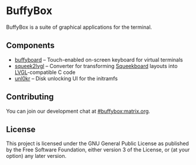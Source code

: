 # BuffyBox

BuffyBox is a suite of graphical applications for the terminal.

## Components

* [buffyboard] – Touch-enabled on-screen keyboard for virtual terminals
* [squeek2lvgl] – Converter for transforming [Squeekboard] layouts into [LVGL]-compatible C code
* [unl0kr] – Disk unlocking UI for the initramfs

## Contributing

You can join our development chat at [#buffybox:matrix.org].

## License

This project is licensed under the GNU General Public License as published by the Free Software Foundation, either version 3 of the License, or (at your option) any later version.

[#buffybox:matrix.org]: https://matrix.to/#/#buffybox:matrix.org
[buffyboard]: ./buffyboard
[LVGL]: https://github.com/lvgl/lvgl
[squeek2lvgl]: ./squeek2lvgl
[Squeekboard]: https://gitlab.gnome.org/World/Phosh/squeekboard
[unl0kr]: ./unl0kr
